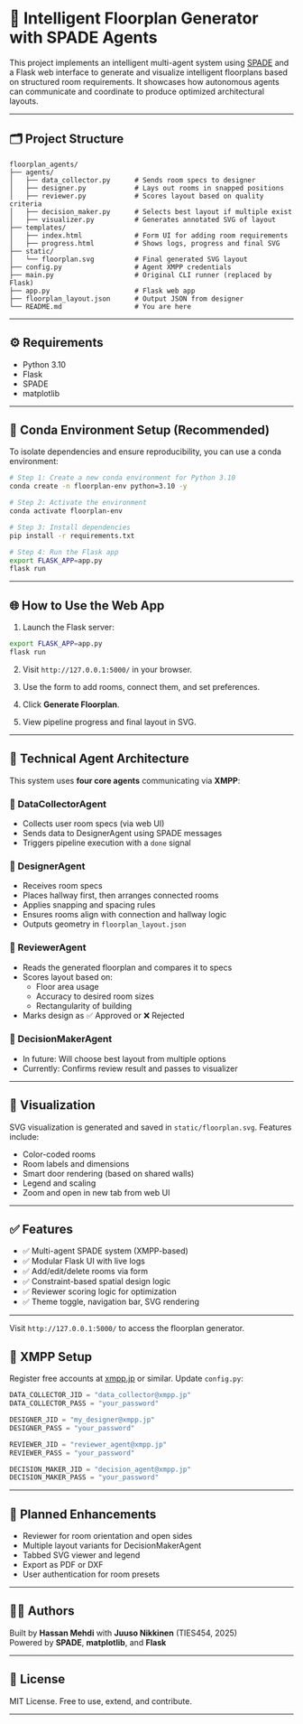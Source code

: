 # 🧠 Intelligent Floorplan Generator with SPADE Agents

This project implements an intelligent multi-agent system using [SPADE](https://spade-mas.readthedocs.io/) and a Flask
web interface to generate and visualize intelligent floorplans based on structured room requirements. It showcases how
autonomous agents can communicate and coordinate to produce optimized architectural layouts.

---

## 🗂️ Project Structure

```
floorplan_agents/
├── agents/
│   ├── data_collector.py      # Sends room specs to designer
│   ├── designer.py            # Lays out rooms in snapped positions
│   ├── reviewer.py            # Scores layout based on quality criteria
│   ├── decision_maker.py      # Selects best layout if multiple exist
│   ├── visualizer.py          # Generates annotated SVG of layout
├── templates/
│   ├── index.html             # Form UI for adding room requirements
│   ├── progress.html          # Shows logs, progress and final SVG
├── static/
│   └── floorplan.svg          # Final generated SVG layout
├── config.py                  # Agent XMPP credentials
├── main.py                    # Original CLI runner (replaced by Flask)
├── app.py                     # Flask web app
├── floorplan_layout.json      # Output JSON from designer
└── README.md                  # You are here
```

---

## ⚙️ Requirements

- Python 3.10
- Flask
- SPADE
- matplotlib

---

## 🧪 Conda Environment Setup (Recommended)

To isolate dependencies and ensure reproducibility, you can use a conda environment:

```bash
# Step 1: Create a new conda environment for Python 3.10
conda create -n floorplan-env python=3.10 -y

# Step 2: Activate the environment
conda activate floorplan-env

# Step 3: Install dependencies
pip install -r requirements.txt

# Step 4: Run the Flask app
export FLASK_APP=app.py
flask run
```

---

## 🌐 How to Use the Web App

1. Launch the Flask server:

```bash
export FLASK_APP=app.py
flask run
```

2. Visit `http://127.0.0.1:5000/` in your browser.

3. Use the form to add rooms, connect them, and set preferences.

4. Click **Generate Floorplan**.

5. View pipeline progress and final layout in SVG.

---

## 🧠 Technical Agent Architecture

This system uses **four core agents** communicating via **XMPP**:

### 🔹 DataCollectorAgent

- Collects user room specs (via web UI)
- Sends data to DesignerAgent using SPADE messages
- Triggers pipeline execution with a `done` signal

### 🔹 DesignerAgent

- Receives room specs
- Places hallway first, then arranges connected rooms
- Applies snapping and spacing rules
- Ensures rooms align with connection and hallway logic
- Outputs geometry in `floorplan_layout.json`

### 🔹 ReviewerAgent

- Reads the generated floorplan and compares it to specs
- Scores layout based on:
    - Floor area usage
    - Accuracy to desired room sizes
    - Rectangularity of building
- Marks design as ✅ Approved or ❌ Rejected

### 🔹 DecisionMakerAgent

- In future: Will choose best layout from multiple options
- Currently: Confirms review result and passes to visualizer

---

## 🎨 Visualization

SVG visualization is generated and saved in `static/floorplan.svg`. Features include:

- Color-coded rooms
- Room labels and dimensions
- Smart door rendering (based on shared walls)
- Legend and scaling
- Zoom and open in new tab from web UI

---

## ✅ Features

- ✅ Multi-agent SPADE system (XMPP-based)
- ✅ Modular Flask UI with live logs
- ✅ Add/edit/delete rooms via form
- ✅ Constraint-based spatial design logic
- ✅ Reviewer scoring logic for optimization
- ✅ Theme toggle, navigation bar, SVG rendering

---

Visit `http://127.0.0.1:5000/` to access the floorplan generator.

## 🔐 XMPP Setup

Register free accounts at [xmpp.jp](https://xmpp.jp) or similar. Update `config.py`:

```python
DATA_COLLECTOR_JID = "data_collector@xmpp.jp"
DATA_COLLECTOR_PASS = "your_password"

DESIGNER_JID = "my_designer@xmpp.jp"
DESIGNER_PASS = "your_password"

REVIEWER_JID = "reviewer_agent@xmpp.jp"
REVIEWER_PASS = "your_password"

DECISION_MAKER_JID = "decision_agent@xmpp.jp"
DECISION_MAKER_PASS = "your_password"
```

---

## 🔮 Planned Enhancements

- Reviewer for room orientation and open sides
- Multiple layout variants for DecisionMakerAgent
- Tabbed SVG viewer and legend
- Export as PDF or DXF
- User authentication for room presets

---

## 👨‍💻 Authors

Built by **Hassan Mehdi** with **Juuso Nikkinen** (TIES454, 2025)  
Powered by **SPADE**, **matplotlib**, and **Flask**

---

## 📜 License

MIT License. Free to use, extend, and contribute.

---
